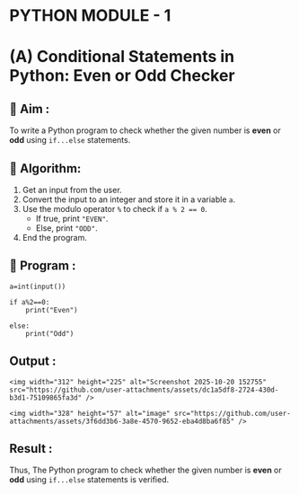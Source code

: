 # PYTHON MODULE - 1
# (A) Conditional Statements in Python: Even or Odd Checker

## 🎯 Aim :
To write a Python program to check whether the given number is **even** or **odd** using `if...else` statements.

## 🧠 Algorithm:
1. Get an input from the user.
2. Convert the input to an integer and store it in a variable `a`.
3. Use the modulo operator `%` to check if `a % 2 == 0`.
   - If true, print `"EVEN"`.
   - Else, print `"ODD"`.
4. End the program.

## 🧾 Program :

    a=int(input())
    
    if a%2==0:
        print("Even")
        
    else:
        print("Odd")  
    
## Output :

    <img width="312" height="225" alt="Screenshot 2025-10-20 152755" src="https://github.com/user-attachments/assets/dc1a5df8-2724-430d-b3d1-75109865fa3d" />

    <img width="328" height="57" alt="image" src="https://github.com/user-attachments/assets/3f6dd3b6-3a8e-4570-9652-eba4d8ba6f85" />


## Result :

Thus, The Python program to check whether the given number is **even** or **odd** using `if...else` statements is verified.
